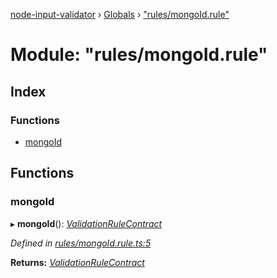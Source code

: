 [node-input-validator](../README.md) › [Globals](../globals.md) › ["rules/mongoId.rule"](_rules_mongoid_rule_.md)

# Module: "rules/mongoId.rule"

## Index

### Functions

* [mongoId](_rules_mongoid_rule_.md#mongoid)

## Functions

###  mongoId

▸ **mongoId**(): *[ValidationRuleContract](../interfaces/_contracts_.validationrulecontract.md)*

*Defined in [rules/mongoId.rule.ts:5](https://github.com/bitnbytesio/node-input-validator/blob/f6990fa/src/rules/mongoId.rule.ts#L5)*

**Returns:** *[ValidationRuleContract](../interfaces/_contracts_.validationrulecontract.md)*

